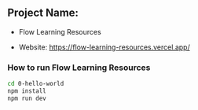 ## Project Name:
 - Flow Learning Resources


- Website:
https://flow-learning-resources.vercel.app/

### How to run Flow Learning Resources
```sh
cd 0-hello-world
npm install
npm run dev
```


